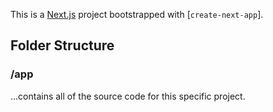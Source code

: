 This is a [Next.js](https://nextjs.org/) project bootstrapped with [`create-next-app`].

## Folder Structure

### /app

...contains all of the source code for this specific project.
